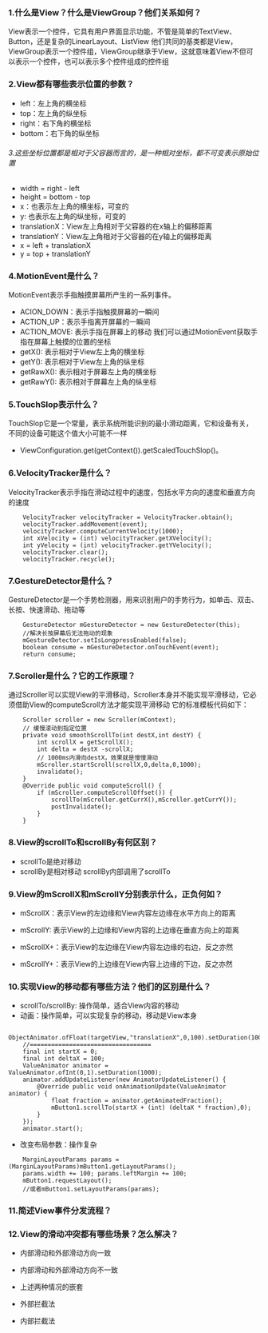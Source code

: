 ### 1.什么是View？什么是ViewGroup？他们关系如何？
View表示一个控件，它具有用户界面显示功能，不管是简单的TextView、Button，还是复杂的LinearLayout、ListView
他们共同的基类都是View，ViewGroup表示一个控件组，ViewGroup继承于View，这就意味着View不但可以表示一个控件，也可以表示多个控件组成的控件组

### 2.View都有哪些表示位置的参数？
* left：左上角的横坐标
* top：左上角的纵坐标
* right：右下角的横坐标
* bottom：右下角的纵坐标
###### 3.这些坐标位置都是相对于父容器而言的，是一种相对坐标，都不可变表示原始位置
* width = right - left
* height = bottom - top
* x：也表示左上角的横坐标，可变的
* y: 也表示左上角的纵坐标，可变的
* translationX：View左上角相对于父容器的在x轴上的偏移距离
* translationY：View左上角相对于父容器的在y轴上的偏移距离
* x = left + translationX 
* y = top + translationY

### 4.MotionEvent是什么？
MotionEvent表示手指触摸屏幕所产生的一系列事件。
* ACION_DOWN：表示手指触摸屏幕的一瞬间
* ACTION_UP：表示手指离开屏幕的一瞬间
* ACTION_MOVE: 表示手指在屏幕上的移动
我们可以通过MotionEvent获取手指在屏幕上触摸的位置的坐标
* getX(): 表示相对于View左上角的横坐标
* getY(): 表示相对于View左上角的纵坐标
* getRawX(): 表示相对于屏幕左上角的横坐标
* getRawY(): 表示相对于屏幕左上角的纵坐标

### 5.TouchSlop表示什么？
TouchSlop它是一个常量，表示系统所能识别的最小滑动距离，它和设备有关，不同的设备可能这个值大小可能不一样
* ViewConfiguration.get(getContext()).getScaledTouchSlop()。

### 6.VelocityTracker是什么？
VelocityTracker表示手指在滑动过程中的速度，包括水平方向的速度和垂直方向的速度
```
    VelocityTracker velocityTracker = VelocityTracker.obtain();
    velocityTracker.addMovement(event);
    velocityTracker.computeCurrentVelocity(1000); 
    int xVelocity = (int) velocityTracker.getXVelocity(); 
    int yVelocity = (int) velocityTracker.getYVelocity();
    velocityTracker.clear(); 
    velocityTracker.recycle();
```
### 7.GestureDetector是什么？
GestureDetector是一个手势检测器，用来识别用户的手势行为，如单击、双击、长按、快速滑动、拖动等
```
    GestureDetector mGestureDetector = new GestureDetector(this); 
    //解决长按屏幕后无法拖动的现象
    mGestureDetector.setIsLongpressEnabled(false);
    boolean consume = mGestureDetector.onTouchEvent(event); 
    return consume;
```
### 7.Scroller是什么？它的工作原理？
通过Scroller可以实现View的平滑移动，Scroller本身并不能实现平滑移动，它必须借助View的computeScroll方法才能实现平滑移动
它的标准模板代码如下：
```
    Scroller scroller = new Scroller(mContext); 
    // 缓慢滚动到指定位置 
    private void smoothScrollTo(int destX,int destY) { 
        int scrollX = getScrollX(); 
        int delta = destX -scrollX; 
        // 1000ms内滑向destX，效果就是慢慢滑动 
        mScroller.startScroll(scrollX,0,delta,0,1000); 
        invalidate(); 
    }
    @Override public void computeScroll() { 
        if (mScroller.computeScrollOffset()) { 
            scrollTo(mScroller.getCurrX(),mScroller.getCurrY()); 
            postInvalidate(); 
        } 
    }
```
### 8.View的scrollTo和scrollBy有何区别？
* scrollTo是绝对移动
* scrollBy是相对移动
scrollBy内部调用了scrollTo
### 9.View的mScrollX和mScrollY分别表示什么，正负何如？
* mScrollX：表示View的左边缘和View内容左边缘在水平方向上的距离
* mScrollY: 表示View的上边缘和View内容的上边缘在垂直方向上的距离

* mScrollX+：表示View的左边缘在View内容左边缘的右边，反之亦然
* mScrollY+：表示View的上边缘在View内容上边缘的下边，反之亦然

### 10.实现View的移动都有哪些方法？他们的区别是什么？
* scrollTo/scrollBy: 操作简单，适合View内容的移动
* 动画：操作简单，可以实现复杂的移动，移动是View本身
```
    ObjectAnimator.ofFloat(targetView,"translationX",0,100).setDuration(100).start();
    //==================================
    final int startX = 0; 
    final int deltaX = 100; 
    ValueAnimator animator = ValueAnimator.ofInt(0,1).setDuration(1000); 
    animator.addUpdateListener(new AnimatorUpdateListener() { 
        @Override public void onAnimationUpdate(ValueAnimator animator) { 
            float fraction = animator.getAnimatedFraction(); 
            mButton1.scrollTo(startX + (int) (deltaX * fraction),0); 
        }
    }); 
    animator.start();
```
* 改变布局参数：操作复杂
```
    MarginLayoutParams params = (MarginLayoutParams)mButton1.getLayoutParams(); 
    params.width += 100; params.leftMargin += 100; 
    mButton1.requestLayout(); 
    //或者mButton1.setLayoutParams(params);
```
### 11.简述View事件分发流程？
### 12.View的滑动冲突都有哪些场景？怎么解决？
* 内部滑动和外部滑动方向一致
* 内部滑动和外部滑动方向不一致
* 上述两种情况的嵌套

* 外部拦截法
* 内部拦截法

